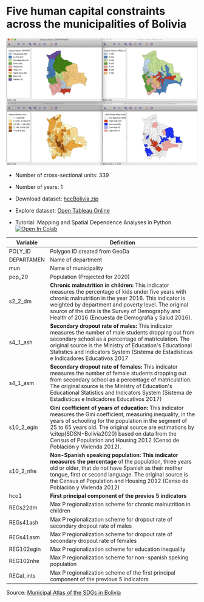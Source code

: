 # Five human capital constraints across the municipalities of Bolivia

![](hccBolivia.jpg)

- Number of cross-sectional units: 339

- Number of years: 1 

- Download dataset: [hccBolivia.zip](download.zip?raw=true) 

- Explore dataset: [Open Tableau Online](https://prod-apnortheast-a.online.tableau.com/#/site/quarcslab/workbooks/51770?:origin=card_share_link)

- Tutorial: Mapping and Spatial Dependence Analyses in Python [![Open In Colab](https://colab.research.google.com/assets/colab-badge.svg)](https://drive.google.com/file/d/1oHuGnflqE1YuTfxPLASpFDMD61Xh5Gce/view?usp=sharing)

| Variable   | Definition                                                                                                                                                                                                                                                                                                                                                                |
|------------|---------------------------------------------------------------------------------------------------------------------------------------------------------------------------------------------------------------------------------------------------------------------------------------------------------------------------------------------------------------------------|
| POLY_ID    | Polygon ID created from GeoDa                                                                                                                                                                                                                                                                                                                                             |
| DEPARTAMEN | Name of department                                                                                                                                                                                                                                                                                                                                                        |
| mun        | Name of municipality                                                                                                                                                                                                                                                                                                                                                      |
| pop_20     | Population (Projected for 2020)                                                                                                                                                                                                                                                                                                                                           |
| s2_2_dm    | **Chronic malnutrition in children:** This indicator measures the percentage   of kids under five years with chronic malnutrition in the year 2016. This   indicator is weighted by department and poverty level. The original source of   the data is the Survey of Demography and Health of 2016 (Encuesta de   Demografía y Salud 2016).                                   |
| s4_1_ash   | **Secondary dropout rate of males:** This indicator measures the number of   male students dropping out from secondary school as a percentage of   matriculation. The original source is the Ministry of Education's Educational   Statistics and Indicators System (Sistema de Estadísticas e Indicadores   Educativos 2017                                                  |
| s4_1_asm   | **Secondary dropout rate of females:** This indicator measures the number of   female students dropping out from secondary school as a percentage of   matriculation. The original source is the Ministry of Education's Educational   Statistics and Indicators System (Sistema de Estadísticas e Indicadores   Educativos 2017)                                             |
| s10_2_egin | **Gini coefficient of years of education:** This indicator measures the Gini   coefficient, measuring inequality, in the years of schooling for the   population in the segment of 25 to 65 years old. The original source are   estimations by \citep{SDSN-Bolivia2020} based on data from the Census of   Population and Housing 2012 (Censo de Población y Vivienda 2012). |
| s10_2_nhe  | **Non-Spanish speaking population: This indicator measures the percentage**   of the population, three years old or older, that do not have Spanish as   their mother tongue, first or second language. The original source is the   Census of Population and Housing 2012 (Censo de Población y Vivienda 2012)                                                               |
| hco1       | **First principal component of the previos 5 indicators**                                                                                                                                                                                                                                                                                                                     |
| REGs22dm   | Max P regionalization scheme for chronic malnutrition in children                                                                                                                                                                                                                                                                                                         |
| REGs41ash  | Max P regionalization scheme for dropout rate of secondary dropout rate   of males                                                                                                                                                                                                                                                                                        |
| REGs41asm  | Max P regionalization scheme for dropout rate of secondary dropout rate   of females                                                                                                                                                                                                                                                                                      |
| REG102egin | Max P regionalization scheme for education inequality                                                                                                                                                                                                                                                                                                                     |
| REG102nhe  | Max P regionalization scheme for non-spanish speking population                                                                                                                                                                                                                                                                                                           |
| REGal_ints | Max P regionalization scheme of the first principal component of the   previous 5 indicators                                                                                                                                                                                                                                                                              |

Source: [Municipal Atlas of the SDGs in Bolivia](https://www.sdsnbolivia.org/en/sdsn-presenta-avances-en-el-atlas-municipal-de-los-ods-en-bolivia-a-la-empresa-privada-boliviana/
)
